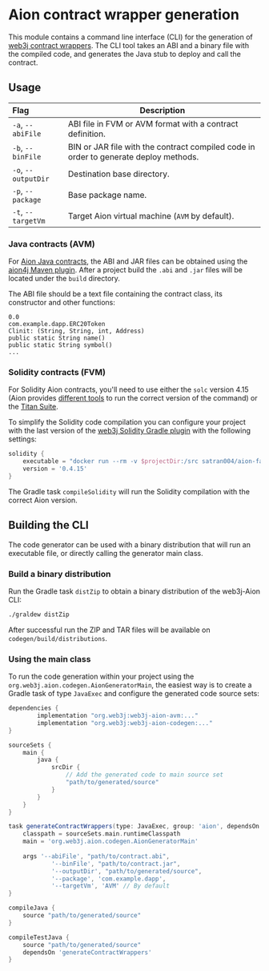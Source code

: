 Aion contract wrapper generation
================================

This module contains a command line interface (CLI) for the generation of 
[web3j contract wrappers](https://docs.web3j.io/smart_contracts.html#deploying-and-interacting-with-smart-contracts).
The CLI tool takes an ABI and a binary file with the compiled code, and generates the Java 
stub to deploy and call the contract.

## Usage

|        Flag        | Description |
|:-------------------|-------------|
| `-a`, `--abiFile`  | ABI file in FVM or AVM format with a contract definition. |
| `-b`, `--binFile`  | BIN or JAR file with the contract compiled code in order to generate deploy methods. |  
| `-o`, `--outputDir`| Destination base directory. |
| `-p`, `--package`  | Base package name. |
| `-t`, `--targetVm` | Target Aion virtual machine (`AVM` by default). |

### Java contracts (AVM)

For [Aion Java contracts](https://docs.aion.network/docs/contract-fundamentals), 
the ABI and JAR files can be obtained using the 
[aion4j Maven plugin](https://docs.aion.network/docs/maven-and-aion4j).
After a project build the `.abi` and `.jar` files will be located under the `build` directory.

The ABI file should be a text file containing the contract class, its constructor and other functions:
```
0.0
com.example.dapp.ERC20Token
Clinit: (String, String, int, Address)
public static String name()
public static String symbol()
...
```

### Solidity contracts (FVM)

For Solidity Aion contracts, you'll need to use either the `solc` version 4.15 
(Aion provides [different tools](https://docs.aion.network/docs/fast-vm-1) to run the correct version of the command)
or the [Titan Suite](https://learn.aion.network/docs/titan-suite).

To simplify the Solidity code compilation you can configure your project with the last version of the
[web3j Solidity Gradle plugin](https://github.com/web3j/solidity-gradle-plugin) with the following settings:

```groovy
solidity {
    executable = "docker run --rm -v $projectDir:/src satran004/aion-fastvm:0.3.2 solc"
    version = '0.4.15'
}
```

The Gradle task `compileSolidity` will run the Solidity compilation with the correct Aion version.

## Building the CLI

The code generator can be used with a binary distribution that will run an executable file,
or directly calling the generator main class.

### Build a binary distribution

Run the Gradle task `distZip` to obtain a binary distribution of the web3j-Aion CLI:

```bash
./graldew distZip
```

After successful run the ZIP and TAR files will be available on `codegen/build/distributions`.  

### Using the main class

To run the code generation within your project using the `org.web3j.aion.codegen.AionGeneratorMain`,
the easiest way is to create a Gradle task of type `JavaExec` and configure the generated code source sets: 

```groovy
dependencies {
        implementation "org.web3j:web3j-aion-avm:..."
        implementation "org.web3j:web3j-aion-codegen:..."
}

sourceSets {
    main {
        java {
            srcDir {
                // Add the generated code to main source set
                "path/to/generated/source"
            }
        }
    }
}

task generateContractWrappers(type: JavaExec, group: 'aion', dependsOn: 'clean') {
    classpath = sourceSets.main.runtimeClasspath
    main = 'org.web3j.aion.codegen.AionGeneratorMain'
    
    args '--abiFile', "path/to/contract.abi",
            '--binFile', "path/to/contract.jar",
            '--outputDir', "path/to/generated/source",
            '--package', 'com.example.dapp',
            '--targetVm', 'AVM' // By default
}

compileJava {
    source "path/to/generated/source"
}

compileTestJava {
    source "path/to/generated/source"
    dependsOn 'generateContractWrappers'
}
``` 